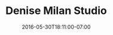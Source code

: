 ---
title: "Denise Milan Studio"
description: "I had the unique opportunity to work with São Paulo-based artist and sculptor Denise Milan. I was contracted to create branding and marketing materials, including a new logo and website, in anticipation of several major openings in 2012. I was also responsible for creating books and portfolios, environmental graphics for exhibitions, email newsletters, press releases and other marketing materials."
date: "2016-05-30T18:11:00-07:00"
gallery: 
  - 
    url: "/assets/images/denisemilan.png"
    caption: " "
  - 
    url: "/assets/images/denisemilan-logo.jpg"
    caption: " "
  - 
    url: "/assets/images/denise-email.jpg"
    caption: " "
tags: "development,logo,print,art"
---